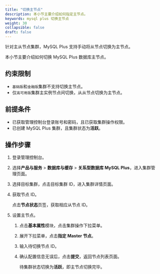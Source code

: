 ```yaml
---
title: "切换主节点"
description: 本小节主要介绍如何指定主节点。 
keywords: mysql plus 切换主节点
weight: 30
collapsible: false
draft: false
---
```



针对主从节点集群，MySQL Plus 支持手动将从节点切换为主节点。

本小节主要介绍如何切换 MySQL Plus 数据库主节点。

## 约束限制

- `基础版`和`金融版`集群不支持切换主节点。
- 仅`高可用版`集群主实例节点间切换，从从节点切换为主节点。

## 前提条件

- 已获取管理控制台登录账号和密码，且已获取集群操作权限。
- 已创建 MySQL Plus 集群，且集群状态为**活跃**。

## 操作步骤

1. 登录管理控制台。
2. 选择**产品与服务** > **数据库与缓存** > **关系型数据库 MySQL Plus**，进入集群管理页面。
3. 选择目标集群，点击目标集群 ID，进入集群详情页面。
4. 获取节点 ID。
   
   点击**节点状态**页签，获取相应从节点 ID。

5. 设置主节点。
   
   1. 点击**基本属性**模块，点击集群操作下拉菜单。
   2. 展开下拉菜单，点击**指定 Master 节点**。
   3. 输入待切换节点 ID。
   4. 确认配置信息无误后，点击**提交**，返回节点列表页面。

      待集群状态切换为**活跃**，即主节点切换完毕。
